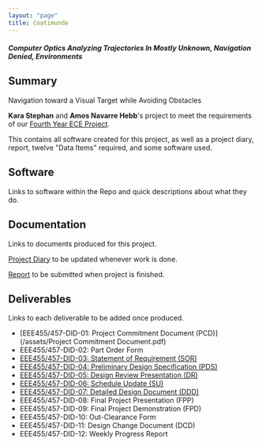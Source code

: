 ```yaml
---
layout: "page"
title: Coatimunde
---
```


##### Computer Optics Analyzing Trajectories In Mostly Unknown, Navigation Denied, Environments

## Summary
Navigation toward a Visual Target while Avoiding Obstacles

**Kara Stephan** and **Amos Navarre Hebb**'s project to meet the requirements of our [Fourth Year ECE Project](http://projects.segfaults.net).

This contains all software created for this project, as well as a project diary, report, twelve "Data Items" required, and some software used.

## Software

Links to software within the Repo and quick descriptions about what they do.

## Documentation

Links to documents produced for this project.

[Project Diary](/coatimunde/index.html) to be updated whenever work is done.

[Report]() to be submitted when project is finished.

## Deliverables

Links to each deliverable to be added once produced.

* [EEE455/457-DID-01: Project Commitment Document (PCD)](/assets/Project Commitment Document.pdf)
* EEE455/457-DID-02: Part Order Form
* [EEE455/457-DID-03: Statement of Requirement (SOR)](/assets/SORHebbStephan.pdf)
* [EEE455/457-DID-04: Preliminary Design Specification (PDS)](/assets/PrelimDesignHebbStephan.pdf)
* [EEE455/457-DID-05: Design Review Presentation (DR)](/assets/DesignOverviewHebbStephan.pdf)
* [EEE455/457-DID-06: Schedule Update (SU)](/assets/ScheduleUpdateHebbStephan.pdf)
* [EEE455/457-DID-07: Detailed Design Document (DDD)](/assets/DDD.pdf)
* EEE455/457-DID-08: Final Project Presentation (FPP)
* EEE455/457-DID-09: Final Project Demonstration (FPD)
* EEE455/457-DID-10: Out-Clearance Form
* EEE455/457-DID-11: Design Change Document (DCD)
* EEE455/457-DID-12: Weekly Progress Report

